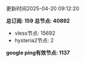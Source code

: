 更新时间2025-04-20 09:12:20

**总订阅: 159**
**总节点: 40892**
- vless节点: 15692
- hysteria2节点: 2

**google ping有效节点: 1137**
